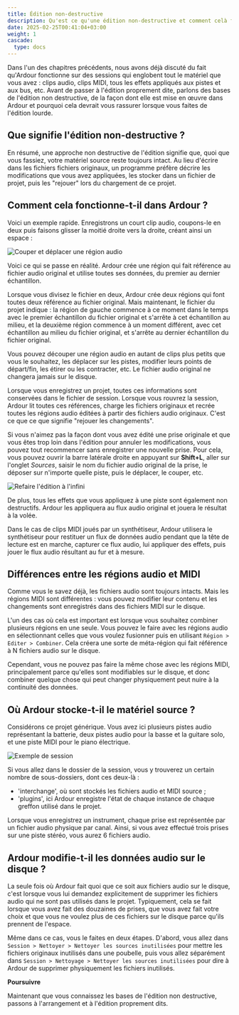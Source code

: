 ```yaml
---
title: Édition non-destructive
description: Qu'est ce qu'une édition non-destructive et comment celà fonctionne dans Ardour?
date: 2025-02-25T00:41:04+03:00
weight: 1
cascade:
  type: docs
---
```


Dans l'un des chapitres précédents, nous avons déjà discuté du fait qu'Ardour fonctionne sur des sessions qui englobent tout le matériel que vous avez : clips audio, clips MIDI, tous les effets appliqués aux pistes et aux bus, etc.
Avant de passer à l'édition proprement dite, parlons des bases de l'édition non destructive, de la façon dont elle est mise en œuvre dans Ardour et pourquoi cela devrait vous rassurer lorsque vous faites de l'édition lourde.

## Que signifie l'édition non-destructive ?

En résumé, une approche non destructive de l'édition signifie que, quoi que vous fassiez, votre matériel source reste toujours intact.
Au lieu d'écrire dans les fichiers fichiers originaux, un programme préfère décrire les modifications que vous avez appliquées, les stocker dans un fichier de projet, puis les "rejouer" lors du chargement de ce projet.

## Comment cela fonctionne-t-il dans Ardour ?

Voici un exemple rapide. Enregistrons un court clip audio, coupons-le en deux puis faisons glisser la moitié droite vers la droite, créant ainsi un espace :

![Couper et déplacer une région audio](en/non-destructive-editing-cut-move-example.gif)

Voici ce qui se passe en réalité. Ardour crée une région qui fait référence au fichier audio original et utilise toutes ses données, du premier au dernier échantillon.

Lorsque vous divisez le fichier en deux, Ardour crée deux régions qui font toutes deux référence au fichier original. Mais maintenant, le fichier du projet indique : la région de gauche commence à ce moment dans le temps avec le premier échantillon du fichier original et s'arrête à cet échantillon au milieu, et la deuxième région commence à un moment différent, avec cet échantillon au milieu du fichier original, et s'arrête au dernier échantillon du fichier original.

Vous pouvez découper une région audio en autant de clips plus petits que vous le souhaitez, les déplacer sur les pistes, modifier leurs points de départ/fin, les étirer ou les contracter, etc. Le fichier audio original ne changera jamais sur le disque.

Lorsque vous enregistrez un projet, toutes ces informations sont conservées dans le fichier de session.
Lorsque vous rouvrez la session, Ardour lit toutes ces références, charge les fichiers originaux et recrée toutes les régions audio éditées à partir des fichiers audio originaux. C'est ce que ce que signifie "rejouer les changements".

Si vous n'aimez pas la façon dont vous avez édité une prise originale et que vous êtes trop loin dans l'édition pour annuler les modifications, vous pouvez tout recommencer sans enregistrer une nouvelle prise.
Pour cela, vous pouvez ouvrir la barre latérale droite en appuyant sur **Shift+L**, aller sur l'onglet _Sources_, saisir le nom du fichier audio original de la prise, le déposer sur n'importe quelle piste, puis le déplacer, le couper, etc.

![Refaire l'édition à l'infini](en/non-destructive-editing-redo-all-over-again.gif)

De plus, tous les effets que vous appliquez à une piste sont également non destructifs. Ardour les appliquera au flux audio original et jouera le résultat à la volée.

Dans le cas de clips MIDI joués par un synthétiseur, Ardour utilisera le synthétiseur pour restituer un flux de données audio pendant que la tête de lecture est en marche, capturer ce flux audio, lui appliquer des effets, puis jouer le flux audio résultant au fur et à mesure.

## Différences entre les régions audio et MIDI

Comme vous le savez déjà, les fichiers audio sont toujours intacts. Mais les régions MIDI sont différentes :
vous pouvez modifier leur contenu et les changements sont enregistrés dans des fichiers MIDI sur le disque.

L'un des cas où cela est important est lorsque vous souhaitez combiner plusieurs régions en une seule.
Vous pouvez le faire avec les régions audio en sélectionnant celles que vous voulez fusionner puis en utilisant `Région > Editer > Combiner`. Cela créera une sorte de méta-région qui fait référence à N fichiers audio sur le disque.

Cependant, vous ne pouvez pas faire la même chose avec les régions MIDI, principalement parce qu'elles sont modifiables sur le disque, et donc combiner quelque chose qui peut changer physiquement peut nuire à la continuité des données.

## Où Ardour stocke-t-il le matériel source ?

Considérons ce projet générique. Vous avez ici plusieurs pistes audio représentant la batterie, deux pistes audio pour la basse et la guitare solo, et une piste MIDI pour le piano électrique.

![Exemple de session](en/session-example.png)

Si vous allez dans le dossier de la session, vous y trouverez un certain nombre de sous-dossiers, dont ces deux-là :

- 'interchange', où sont stockés les fichiers audio et MIDI source ;
- 'plugins', ici Ardour enregistre l'état de chaque instance de chaque greffon utilisé dans le projet.

Lorsque vous enregistrez un instrument, chaque prise est représentée par un fichier audio physique par canal.
Ainsi, si vous avez effectué trois prises sur une piste stéréo, vous aurez 6 fichiers audio.

## Ardour modifie-t-il les données audio sur le disque ?

La seule fois où Ardour fait quoi que ce soit aux fichiers audio sur le disque, c'est lorsque vous lui demandez explicitement de supprimer les fichiers audio qui ne sont pas utilisés dans le projet.
Typiquement, cela se fait lorsque vous avez fait des douzaines de prises, que vous avez fait votre choix et que vous ne voulez plus de ces fichiers sur le disque parce qu'ils prennent de l'espace.

Même dans ce cas, vous le faites en deux étapes. D'abord, vous allez dans `Session > Nettoyer > Nettoyer les sources inutilisées` pour mettre les fichiers originaux inutilisés dans une poubelle, puis vous allez séparément dans `Session > Nettoyage > Nettoyer les sources inutilisées` pour dire à Ardour de supprimer physiquement les fichiers inutilisés.

**Poursuivre**

Maintenant que vous connaissez les bases de l'édition non destructive, passons à l'arrangement et à l'édition proprement dits.